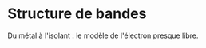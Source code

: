 # Structure de bandes

Du métal à l'isolant : le modèle de l'électron presque libre.

```{tableofcontents}
```
